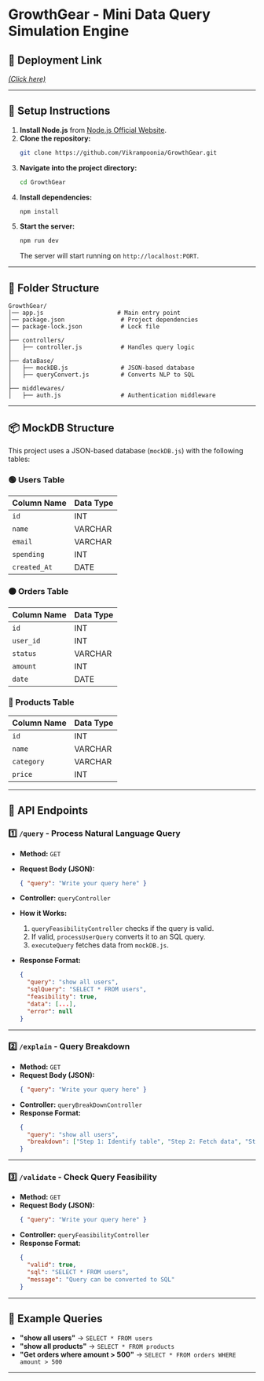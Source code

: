 # GrowthGear - Mini Data Query Simulation Engine

## 🚀 Deployment Link
[_(Click here)_](https://growthgear-coral.vercel.app)

---

## 📌 Setup Instructions

1. **Install Node.js** from [Node.js Official Website](https://nodejs.org/en/download).
2. **Clone the repository:**
   ```sh
   git clone https://github.com/Vikrampoonia/GrowthGear.git
   ```
3. **Navigate into the project directory:**
   ```sh
   cd GrowthGear
   ```
4. **Install dependencies:**
   ```sh
   npm install
   ```
5. **Start the server:**
   ```sh
   npm run dev
   ```
   The server will start running on `http://localhost:PORT`.

---

## 📂 Folder Structure
```
GrowthGear/
│── app.js                     # Main entry point
│── package.json                # Project dependencies
│── package-lock.json           # Lock file
│
├── controllers/
│   ├── controller.js           # Handles query logic
│
├── dataBase/
│   ├── mockDB.js               # JSON-based database
│   ├── queryConvert.js         # Converts NLP to SQL
│
├── middlewares/
│   ├── auth.js                 # Authentication middleware
```

---

## 📦 MockDB Structure
This project uses a JSON-based database (`mockDB.js`) with the following tables:

### 🟢 Users Table
| Column Name  | Data Type  |
|-------------|-----------|
| `id`        | INT       |
| `name`      | VARCHAR   |
| `email`     | VARCHAR   |
| `spending`  | INT       |
| `created_At` | DATE      |

### 🟠 Orders Table
| Column Name | Data Type  |
|------------|-----------|
| `id`       | INT       |
| `user_id`  | INT       |
| `status`   | VARCHAR   |
| `amount`   | INT       |
| `date`     | DATE      |

### 🔵 Products Table
| Column Name | Data Type  |
|------------|-----------|
| `id`       | INT       |
| `name`     | VARCHAR   |
| `category` | VARCHAR   |
| `price`    | INT       |

---

## 📡 API Endpoints

### **1️⃣ `/query` - Process Natural Language Query**
- **Method:** `GET`
- **Request Body (JSON):**
  ```json
  { "query": "Write your query here" }
  ```
- **Controller:** `queryController`
- **How it Works:**
  1. `queryFeasibilityController` checks if the query is valid.
  2. If valid, `processUserQuery` converts it to an SQL query.
  3. `executeQuery` fetches data from `mockDB.js`.

- **Response Format:**
  ```json
  {
    "query": "show all users",
    "sqlQuery": "SELECT * FROM users",
    "feasibility": true,
    "data": [...],
    "error": null
  }
  ```

---

### **2️⃣ `/explain` - Query Breakdown**
- **Method:** `GET`
- **Request Body (JSON):**
  ```json
  { "query": "Write your query here" }
  ```
- **Controller:** `queryBreakDownController`
- **Response Format:**
  ```json
  {
    "query": "show all users",
    "breakdown": ["Step 1: Identify table", "Step 2: Fetch data", "Step 3: Return response"]
  }
  ```

---

### **3️⃣ `/validate` - Check Query Feasibility**
- **Method:** `GET`
- **Request Body (JSON):**
  ```json
  { "query": "Write your query here" }
  ```
- **Controller:** `queryFeasibilityController`
- **Response Format:**
  ```json
  {
    "valid": true,
    "sql": "SELECT * FROM users",
    "message": "Query can be converted to SQL"
  }
  ```

---

## 📝 Example Queries
- **"show all users"** → `SELECT * FROM users`
- **"show all products"** → `SELECT * FROM products`
- **"Get orders where amount > 500"** → `SELECT * FROM orders WHERE amount > 500`

---


